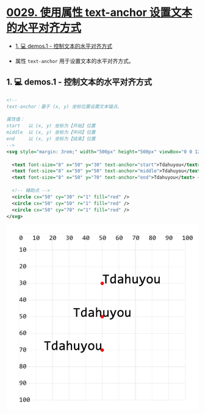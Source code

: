 # [0029. 使用属性 text-anchor 设置文本的水平对齐方式](https://github.com/Tdahuyou/TNotes.svg/tree/main/notes/0029.%20%E4%BD%BF%E7%94%A8%E5%B1%9E%E6%80%A7%20text-anchor%20%E8%AE%BE%E7%BD%AE%E6%96%87%E6%9C%AC%E7%9A%84%E6%B0%B4%E5%B9%B3%E5%AF%B9%E9%BD%90%E6%96%B9%E5%BC%8F)

<!-- region:toc -->
- [1. 💻 demos.1 - 控制文本的水平对齐方式](#1--demos1---控制文本的水平对齐方式)
<!-- endregion:toc -->
- 属性 `text-anchor` 用于设置文本的水平对齐方式。

## 1. 💻 demos.1 - 控制文本的水平对齐方式

```xml
<!--
text-anchor：基于 (x, y) 坐标位置设置文本锚点。

属性值：
start   以 (x, y) 坐标为【开始】位置
middle  以 (x, y) 坐标为【中间】位置
end     以 (x, y) 坐标为【结束】位置
-->
<svg style="margin: 3rem;" width="500px" height="500px" viewBox="0 0 120 120" xmlns="http://www.w3.org/2000/svg">

  <text font-size="8" x="50" y="30" text-anchor="start">Tdahuyou</text> <!-- [!code highlight] -->
  <text font-size="8" x="50" y="50" text-anchor="middle">Tdahuyou</text> <!-- [!code highlight] -->
  <text font-size="8" x="50" y="70" text-anchor="end">Tdahuyou</text> <!-- [!code highlight] -->

  <!-- 辅助点 -->
  <circle cx="50" cy="30" r="1" fill="red" />
  <circle cx="50" cy="50" r="1" fill="red" />
  <circle cx="50" cy="70" r="1" fill="red" />
</svg>
```

![](assets/2024-12-09-17-00-13.png)
